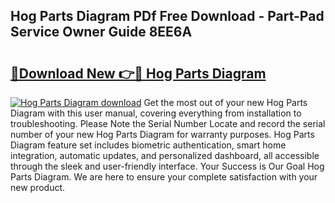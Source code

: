 ## Hog Parts Diagram PDf Free Download - Part-Pad Service Owner Guide 8EE6A

# <h2><a href="http://dfo0wm.blite.top/?on=Hog+Parts+Diagram">🔗Download New 👉🔴 Hog Parts Diagram</a></h2>

[![Hog Parts Diagram download](https://i.imgur.com/lujVjoI.png)](http://dfo0wm.blite.top/?on=Hog+Parts+Diagram)
Get the most out of your new Hog Parts Diagram with this user manual, covering everything from installation to troubleshooting. Please Note the Serial Number Locate and record the serial number of your new Hog Parts Diagram for warranty purposes. Hog Parts Diagram feature set includes biometric authentication, smart home integration, automatic updates, and personalized dashboard, all accessible through the sleek and user-friendly interface. Your Success is Our Goal Hog Parts Diagram. We are here to ensure your complete satisfaction with your new product.
